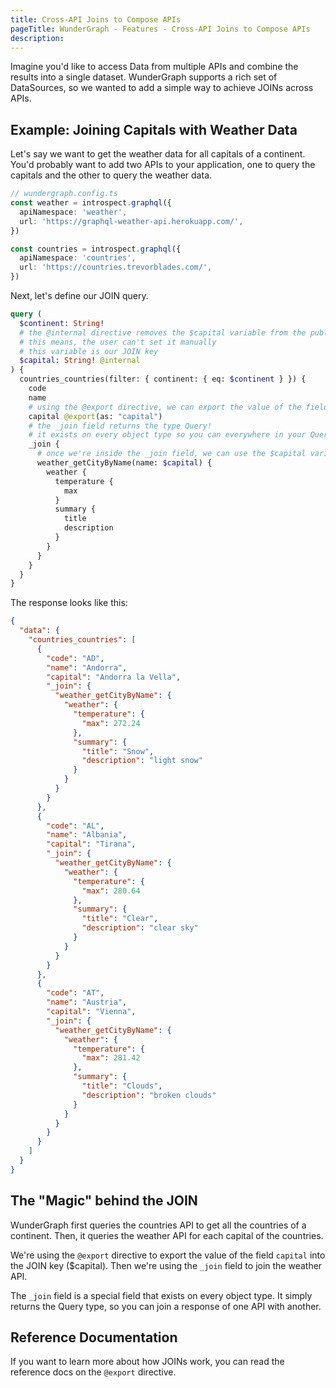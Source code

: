 ```yaml
---
title: Cross-API Joins to Compose APIs
pageTitle: WunderGraph - Features - Cross-API Joins to Compose APIs
description:
---
```


Imagine you'd like to access Data from multiple APIs and combine the results into a single dataset.
WunderGraph supports a rich set of DataSources, so we wanted to add a simple way to achieve JOINs across APIs.

## Example: Joining Capitals with Weather Data

Let's say we want to get the weather data for all capitals of a continent.
You'd probably want to add two APIs to your application,
one to query the capitals and the other to query the weather data.

```typescript
// wundergraph.config.ts
const weather = introspect.graphql({
  apiNamespace: 'weather',
  url: 'https://graphql-weather-api.herokuapp.com/',
})

const countries = introspect.graphql({
  apiNamespace: 'countries',
  url: 'https://countries.trevorblades.com/',
})
```

Next, let's define our JOIN query.

```graphql
query (
  $continent: String!
  # the @internal directive removes the $capital variable from the public API
  # this means, the user can't set it manually
  # this variable is our JOIN key
  $capital: String! @internal
) {
  countries_countries(filter: { continent: { eq: $continent } }) {
    code
    name
    # using the @export directive, we can export the value of the field `capital` into the JOIN key ($capital)
    capital @export(as: "capital")
    # the _join field returns the type Query!
    # it exists on every object type so you can everywhere in your Query documents
    _join {
      # once we're inside the _join field, we can use the $capital variable to join the weather API
      weather_getCityByName(name: $capital) {
        weather {
          temperature {
            max
          }
          summary {
            title
            description
          }
        }
      }
    }
  }
}
```

The response looks like this:

```json
{
  "data": {
    "countries_countries": [
      {
        "code": "AD",
        "name": "Andorra",
        "capital": "Andorra la Vella",
        "_join": {
          "weather_getCityByName": {
            "weather": {
              "temperature": {
                "max": 272.24
              },
              "summary": {
                "title": "Snow",
                "description": "light snow"
              }
            }
          }
        }
      },
      {
        "code": "AL",
        "name": "Albania",
        "capital": "Tirana",
        "_join": {
          "weather_getCityByName": {
            "weather": {
              "temperature": {
                "max": 280.64
              },
              "summary": {
                "title": "Clear",
                "description": "clear sky"
              }
            }
          }
        }
      },
      {
        "code": "AT",
        "name": "Austria",
        "capital": "Vienna",
        "_join": {
          "weather_getCityByName": {
            "weather": {
              "temperature": {
                "max": 281.42
              },
              "summary": {
                "title": "Clouds",
                "description": "broken clouds"
              }
            }
          }
        }
      }
    ]
  }
}
```

## The "Magic" behind the JOIN

WunderGraph first queries the countries API to get all the countries of a continent.
Then, it queries the weather API for each capital of the countries.

We're using the `@export` directive to export the value of the field `capital` into the JOIN key ($capital).
Then we're using the `_join` field to join the weather API.

The `_join` field is a special field that exists on every object type.
It simply returns the Query type, so you can join a response of one API with another.

## Reference Documentation

If you want to learn more about how JOINs work,
you can read the reference docs on the `@export` directive.

